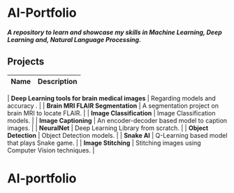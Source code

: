 # AI-Portfolio
***A repository to learn and showcase my skills in Machine Learning, Deep Learning and, Natural Language Processing.***

## Projects
| Name | Description |
| ---- | ---- |

| **Deep Learning tools for brain medical images** | Regarding models and accuracy . |
| **Brain MRI FLAIR Segmentation** | A segmentation project on brain MRI to locate FLAIR. |
| **Image Classification** | Image Classification models. |
| **Image Captioning** | An encoder-decoder based model to caption images. |
| **NeuralNet** | Deep Learning Library from scratch. |
| **Object Detection** | Object Detection models. |
| **Snake AI** | Q-Learning based model that plays Snake game. |
| **Image Stitching** | Stitching images using Computer Vision techniques. |

# AI-portfolio
